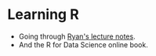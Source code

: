 # Learning R

- Going through [Ryan's lecture notes](https://www.stat.cmu.edu/~ryantibs/statcomp/lectures).
- And the R for Data Science online book.